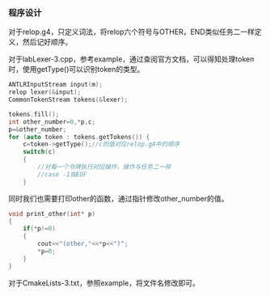 ### 程序设计

对于relop.g4，只定义词法，将relop六个符号与OTHER，END类似任务二一样定义，然后记好顺序。

对于labLexer-3.cpp，参考example，通过查阅官方文档，可以得知处理token时，使用getType()可以识别token的类型。

```c++
ANTLRInputStream input(m);
relop lexer(&input);
CommonTokenStream tokens(&lexer);

tokens.fill();
int other_number=0,*p,c;
p=&other_number;
for (auto token : tokens.getTokens()) {
    c=token->getType();//c的值对应relop.g4中的顺序
    switch(c)
    {
        //对每一个令牌执行对应操作，操作与任务二一样
        //case -1指EOF
    }
```

同时我们也需要打印other的函数，通过指针修改other_number的值。

```c++
void print_other(int* p)
{
    if(*p!=0)
    {
        cout<<"(other,"<<*p<<")";
        *p=0;
    }
}
```

对于CmakeLists-3.txt，参照example，将文件名修改即可。


